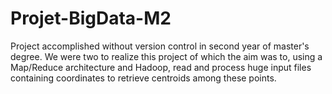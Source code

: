 # Projet-BigData-M2
Project accomplished without version control in second year of master's degree. We were two to realize this project of which the aim was to, using a Map/Reduce architecture and Hadoop, read and process huge input files containing coordinates to retrieve centroids among these points.
